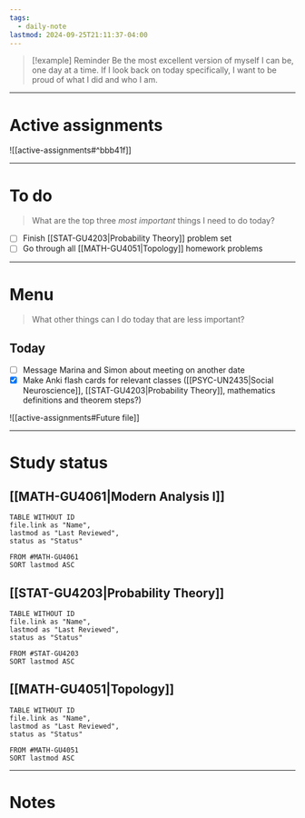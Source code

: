 ```yaml
---
tags:
  - daily-note
lastmod: 2024-09-25T21:11:37-04:00
---
```

>[!example] Reminder
>Be the most excellent version of myself I can be, one day at a time. If I look back on today specifically, I want to be proud of what I did and who I am.

---
# Active assignments

![[active-assignments#^bbb41f]]

---
# To do

> What are the top three *most important* things I need to do today?

- [ ] Finish [[STAT-GU4203|Probability Theory]] problem set
- [ ] Go through all [[MATH-GU4051|Topology]] homework problems

----
# Menu

> What other things can I do today that are less important?
## Today

- [ ] Message Marina and Simon about meeting on another date
- [x] Make Anki flash cards for relevant classes ([[PSYC-UN2435|Social Neuroscience]], [[STAT-GU4203|Probability Theory]], mathematics definitions and theorem steps?)

![[active-assignments#Future file]]

---
# Study status

## [[MATH-GU4061|Modern Analysis I]]

```dataview
TABLE WITHOUT ID
file.link as "Name",
lastmod as "Last Reviewed",
status as "Status"

FROM #MATH-GU4061
SORT lastmod ASC
```

## [[STAT-GU4203|Probability Theory]]

```dataview
TABLE WITHOUT ID
file.link as "Name",
lastmod as "Last Reviewed",
status as "Status"

FROM #STAT-GU4203
SORT lastmod ASC
```

## [[MATH-GU4051|Topology]]

```dataview
TABLE WITHOUT ID
file.link as "Name",
lastmod as "Last Reviewed",
status as "Status"

FROM #MATH-GU4051 
SORT lastmod ASC
```

---
# Notes